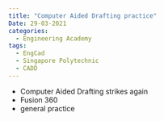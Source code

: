 ```yaml
---
title: "Computer Aided Drafting practice"
Date: 29-03-2021
categories:
  - Engineering Academy
tags:
  - EngCad
  - Singapore Polytechnic
  - CADD
---
```


- Computer Aided Drafting strikes again
- Fusion 360
- general practice